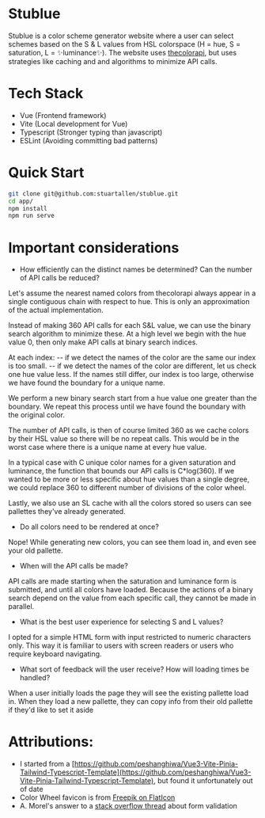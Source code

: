 # Stublue

Stublue is a color scheme generator website where a user can select schemes based on the S & L values from HSL colorspace (H = hue, S = saturation, L = ✨luminance✨). The website uses [thecolorapi](https://www.thecolorapi.com/), but uses strategies like caching and and algorithms to minimize API calls.

# Tech Stack

- Vue (Frontend framework)
- Vite (Local development for Vue)
- Typescript (Stronger typing than javascript)
- ESLint (Avoiding committing bad patterns)

# Quick Start

```bash
git clone git@github.com:stuartallen/stublue.git
cd app/
npm install
npm run serve
```

# Important considerations

- How efficiently can the distinct names be determined? Can the number of API calls be reduced?

Let's assume the nearest named colors from thecolorapi always appear in a single contiguous chain with respect to hue. This is only an approximation of the actual implementation.

Instead of making 360 API calls for each S&L value, we can use the binary search algorithm to minimize these. At a high level we begin with the hue value 0, then only make API calls at binary search indices.

At each index:
-- if we detect the names of the color are the same our index is too small.
-- if we detect the names of the color are different, let us check one hue value less. If the names still differ, our index is too large, otherwise we have found the boundary for a unique name.

We perform a new binary search start from a hue value one greater than the boundary. We repeat this process until we have found the boundary with the original color.

The number of API calls, is then of course limited 360 as we cache colors by their HSL value so there will be no repeat calls. This would be in the worst case where there is a unique name at every hue value.

In a typical case with C unique color names for a given saturation and luminance, the function that bounds our API calls is C\*log(360). If we wanted to be more or less specific about hue values than a single degree, we could replace 360 to different number of divisions of the color wheel.

Lastly, we also use an SL cache with all the colors stored so users can see pallettes they've already generated.

- Do all colors need to be rendered at once?

Nope! While generating new colors, you can see them load in, and even see your old pallette.

- When will the API calls be made?

API calls are made starting when the saturation and luminance form is submitted, and until all colors have loaded. Because the actions of a binary search depend on the value from each specific call, they cannot be made in parallel.

- What is the best user experience for selecting S and L values?

I opted for a simple HTML form with input restricted to numeric characters only. This way it is familiar to users with screen readers or users who require keyboard navigating.

- What sort of feedback will the user receive? How will loading times be handled?

When a user initially loads the page they will see the existing pallette load in. When they load a new pallette, they can copy info from their old pallette if they'd like to set it aside

# Attributions:

- I started from a [https://github.com/peshanghiwa/Vue3-Vite-Pinia-Tailwind-Typescript-Template](https://github.com/peshanghiwa/Vue3-Vite-Pinia-Tailwind-Typescript-Template), but found it unfortunately out of date
- Color Wheel favicon is from [Freepik on FlatIcon](https://www.flaticon.com/free-icon/color-wheel_2919733)
- A. Morel's answer to a [stack overflow thread](https://stackoverflow.com/questions/31706611/why-does-the-html-input-with-type-number-allow-the-letter-e-to-be-entered-in) about form validation
